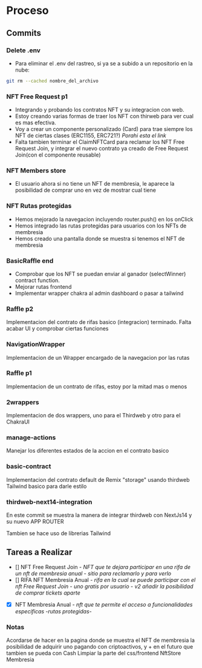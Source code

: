 # Proceso

## Commits

### Delete .env

- Para eliminar el .env del rastreo, si ya se a subido a un repositorio en la nube:

```sh
git rm --cached nombre_del_archivo
```

### NFT Free Request p1

- Integrando y probando los contratos NFT y su integracion con web.
- Estoy creando varias formas de traer los NFT con thirweb para ver cual es mas efectiva.
- Voy a crear un componente personalizado (Card) para trae siempre los NFT de ciertas clases (ERC1155, ERC721?) _Porahi esta el link_
- Falta tambien terminar el ClaimNFTCard para reclamar los NFT Free Request Join, y integrar el nuevo contrato ya creado de Free Request Join(con el componente reusable)

### NFT Members store

- El usuario ahora si no tiene un NFT de membresia, le aparece la posibilidad de comprar uno en vez de mostrar cual tiene

### NFT Rutas protegidas

- Hemos mejorado la navegacion incluyendo router.push() en los onClick
- Hemos integrado las rutas protegidas para usuarios con los NFTs de membresia
- Hemos creado una pantalla donde se muestra si tenemos el NFT de membresia

### BasicRaffle end

- Comprobar que los NFT se puedan enviar al ganador (selectWinner) contract function.
- Mejorar rutas frontend
- Implementar wrapper chakra al admin dashboard o pasar a tailwind

### Raffle p2

Implementacion del contrato de rifas basico (integracion) terminado. Falta acabar UI y comprobar ciertas funciones

### NavigationWrapper

Implementacion de un Wrapper encargado de la navegacion por las rutas

### Raffle p1

Implementacion de un contrato de rifas, estoy por la mitad mas o menos

### 2wrappers

Implementacion de dos wrappers, uno para el Thirdweb y otro para el ChakraUI

### manage-actions

Manejar los diferentes estados de la accion en el contrato basico

### basic-contract

Implementacion del contrato default de Remix "storage" usando thirdweb
Tailwind basico para darle estilo

### thirdweb-next14-integration

En este commit se muestra la manera de integrar thirdweb con NextJs14 y su nuevo APP ROUTER

Tambien se hace uso de librerias Tailwind

## Tareas a Realizar

- [] NFT Free Request Join - _NFT que te dejara participar en una rifa de un nft de membresia anual_ - _sitio para reclamarlo y para verlo_
- [] RIFA NFT Membresia Anual - _rifa en la cual se puede participar con el nft Free Request Join_ - _uno gratis por usuario_ - _v2 añadir la posibilidad de comprar tickets aparte_
- [x] NFT Membresia Anual - _nft que te permite el acceso a funcionalidades especificas -rutas protegidas-_

### Notas

Acordarse de hacer en la pagina donde se muestra el NFT de membresia la posibilidad de adquirir uno pagando con criptoactivos,
y + en el futuro que tambien se pueda con Cash
Limpiar la parte del css/frontend NftStore Membresia
